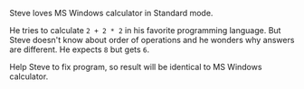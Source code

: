 Steve loves MS Windows calculator in Standard mode.

He tries to calculate `2 + 2 * 2` in his favorite programming language. But Steve doesn't know about order of operations and he wonders why answers are different. He expects `8` but gets `6`.

Help Steve to fix program, so result will be identical to MS Windows calculator.
